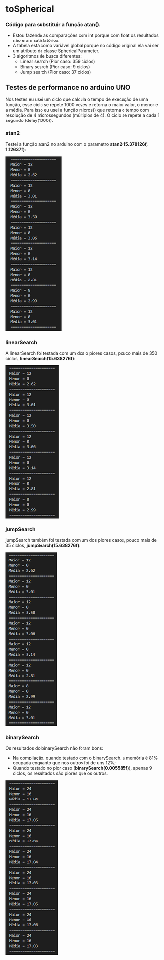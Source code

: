 # toSpherical
### Código para substituir a função atan().
* Estou fazendo as comparações com int porque com float os resultados não eram satisfatórios.
* A tabela está como variável global porque no código original ela vai ser um atributo da classe SphericalParameter.
* 3 algoritmos de busca diferentes:
  - Linear search (Pior caso: 359 ciclos)
  - Binary search (Pior caso: 9 ciclos)
  - Jump search (Pior caso: 37 ciclos)
  
## Testes de performance no arduino UNO

Nos testes eu usei um ciclo que calcula o tempo de execução de uma função, esse ciclo se repete 1000 vezes e retorna o maior valor, o menor e a média. Para isso eu usei a função micros() que retorna o tempo com resolução de 4 microssegundos (múltiplos de 4). O ciclo se repete a cada 1 segundo (delay(1000)).

### atan2

Testei a função atan2 no arduino com o parametro **atan2(15.378126f, 1.12637f)**:

![atan2_statistics](https://github.com/matheusg18/toSpherical/blob/master/Images/atan2_statistics.png)

### linearSearch

A linearSearch foi testada com um dos o piores casos, pouco mais de 350 ciclos, **linearSearch(15.638276f)**:

![linearSearch_statistics](https://github.com/matheusg18/toSpherical/blob/master/Images/linearSearch_statistics.png)

### jumpSearch

jumpSearch também foi testada com um dos piores casos, pouco mais de 35 ciclos, **jumpSearch(15.638276f)**:

![jumpSeacrh_statistics](https://github.com/matheusg18/toSpherical/blob/master/Images/jumpSearch_statistics.png)

### binarySearch

Os resultados do binarySearch não foram bons:
- Na compilação, quando testado com o binarySearch, a memória é 81% ocupada enquanto que nos outros foi de uns 12%;
- Quando testado no pior caso (**binarySearch(0.005585f)**), apenas 9 ciclos, os resultados são piores que os outros.

![binarySearch_statistics](https://github.com/matheusg18/toSpherical/blob/master/Images/binarySearch_statistics.png)
